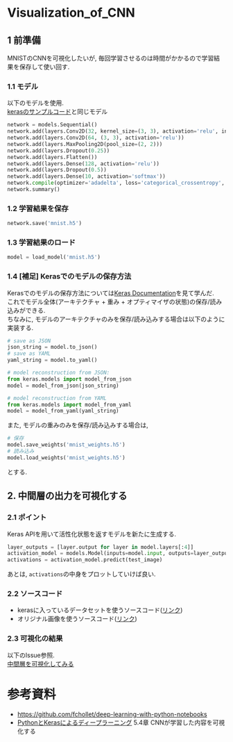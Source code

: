 # Visualization_of_CNN

## 1 前準備
MNISTのCNNを可視化したいが, 毎回学習させるのは時間がかかるので学習結果を保存して使い回す.  

### 1.1 モデル
以下のモデルを使用.  
[kerasのサンプルコード](https://github.com/keras-team/keras/blob/master/examples/mnist_cnn.py)と同じモデル
```python
network = models.Sequential()
network.add(layers.Conv2D(32, kernel_size=(3, 3), activation='relu', input_shape=input_shape))
network.add(layers.Conv2D(64, (3, 3), activation='relu'))
network.add(layers.MaxPooling2D(pool_size=(2, 2)))
network.add(layers.Dropout(0.25))
network.add(layers.Flatten())
network.add(layers.Dense(128, activation='relu'))
network.add(layers.Dropout(0.5))
network.add(layers.Dense(10, activation='softmax'))
network.compile(optimizer='adadelta', loss='categorical_crossentropy', metrics=['accuracy'])
network.summary()
```

### 1.2 学習結果を保存
```python
network.save('mnist.h5')
```
### 1.3 学習結果のロード
```python
model = load_model('mnist.h5')
```
### 1.4 [補足] Kerasでのモデルの保存方法
Kerasでのモデルの保存方法については[Keras Documentation](https://keras.io/ja/getting-started/faq/#keras_1)を見て学んだ.  
これでモデル全体(アーキテクチャ + 重み + オプティマイザの状態)の保存/読み込みができる.  
ちなみに, モデルのアーキテクチャのみを保存/読み込みする場合は以下のように実装する.  
```python
# save as JSON
json_string = model.to_json()
# save as YAML
yaml_string = model.to_yaml()
```
``` python
# model reconstruction from JSON:
from keras.models import model_from_json
model = model_from_json(json_string)

# model reconstruction from YAML
from keras.models import model_from_yaml
model = model_from_yaml(yaml_string)
```
また, モデルの重みのみを保存/読み込みする場合は, 
```python
# 保存
model.save_weights('mnist_weights.h5')
# 読み込み
model.load_weights('mnist_weights.h5')
```
とする.  

## 2. 中間層の出力を可視化する
### 2.1 ポイント
Keras APIを用いて活性化状態を返すモデルを新たに生成する.  
```python
layer_outputs = [layer.output for layer in model.layers[:4]]
activation_model = models.Model(inputs=model.input, outputs=layer_outputs)
activations = activation_model.predict(test_image)
```
あとは, `activations`の中身をプロットしていけば良い.  

### 2.2 ソースコード
- kerasに入っているデータセットを使うソースコード([リンク](https://github.com/Puye123/DeepLearning-Learning/blob/master/02_Visualization_of_CNN/activation_model.py))
- オリジナル画像を使うソースコード([リンク](https://github.com/Puye123/DeepLearning-Learning/blob/master/02_Visualization_of_CNN/activation_model2.py))

### 2.3 可視化の結果
以下のIssue参照.  
[中間層を可視化してみる](https://github.com/Puye123/DeepLearning-Learning/issues/11)

# 参考資料
- https://github.com/fchollet/deep-learning-with-python-notebooks
- [PythonとKerasによるディープラーニング](https://book.mynavi.jp/ec/products/detail/id=90124) 5.4章 CNNが学習した内容を可視化する